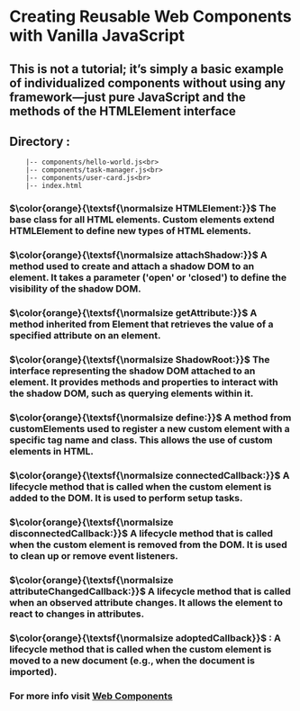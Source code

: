 # Creating Reusable Web Components with Vanilla JavaScript

## This is not a tutorial; it’s simply a basic example of individualized components without using any framework—just pure JavaScript and the methods of the HTMLElement interface

## Directory :

        |-- components/hello-world.js<br>
        |-- components/task-manager.js<br>
        |-- components/user-card.js<br>
        |-- index.html

### $\color{orange}{\textsf{\normalsize HTMLElement:}}$ The base class for all HTML elements. Custom elements extend HTMLElement to define new types of HTML elements.

### $\color{orange}{\textsf{\normalsize attachShadow:}}$ A method used to create and attach a shadow DOM to an element. It takes a parameter ('open' or 'closed') to define the visibility of the shadow DOM.

### $\color{orange}{\textsf{\normalsize getAttribute:}}$ A method inherited from Element that retrieves the value of a specified attribute on an element.

### $\color{orange}{\textsf{\normalsize ShadowRoot:}}$ The interface representing the shadow DOM attached to an element. It provides methods and properties to interact with the shadow DOM, such as querying elements within it.

### $\color{orange}{\textsf{\normalsize define:}}$ A method from customElements used to register a new custom element with a specific tag name and class. This allows the use of custom elements in HTML.

### $\color{orange}{\textsf{\normalsize connectedCallback:}}$ A lifecycle method that is called when the custom element is added to the DOM. It is used to perform setup tasks.

### $\color{orange}{\textsf{\normalsize disconnectedCallback:}}$ A lifecycle method that is called when the custom element is removed from the DOM. It is used to clean up or remove event listeners.

### $\color{orange}{\textsf{\normalsize attributeChangedCallback:}}$ A lifecycle method that is called when an observed attribute changes. It allows the element to react to changes in attributes.

### $\color{orange}{\textsf{\normalsize adoptedCallback}}$ : A lifecycle method that is called when the custom element is moved to a new document (e.g., when the document is imported).

### For more info visit [Web Components](https://www.webcomponents.org/)
